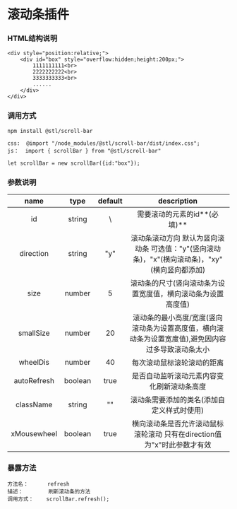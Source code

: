 # 滚动条插件


### HTML结构说明
```
<div style="position:relative;">
    <div id="box" style="overflow:hidden;height:200px;">
        1111111111<br>
        2222222222<br>
        3333333333<br>
        ......
    </div>
</div>
```

### 调用方式
```
npm install @stl/scroll-bar

css:  @import "/node_modules/@stl/scroll-bar/dist/index.css";
js：  import { scrollBar } from "@stl/scroll-bar"

let scrollBar = new scrollBar({id:"box"});
```

### 参数说明
|  name         |  type     |  default    |  description                                                                                   |
| :----------:  | :-------: |  :--------: |  :------------------------------------------------------------------------------------------:  |
|  id           |  string   |     \       |  需要滚动的元素的id**(必填)**                                                                    |
|  direction    |  string   |    "y"      |  滚动条滚动方向 默认为竖向滚动条  可选值："y"(竖向滚动条)，"x"(横向滚动条)，"xy"(横向竖向都添加)      |
|  size         |  number   |     5       |  滚动条的尺寸(竖向滚动条为设置宽度值，横向滚动条为设置高度值)                                       |
|  smallSize    |  number   |     20      |  滚动条的最小高度/宽度(竖向滚动条为设置高度值，横向滚动条为设置宽度值),避免因内容过多导致滚动条太小    |
|  wheelDis     |  number   |     40      |  每次滚动鼠标滚轮滚动的距离                                                                      |
|  autoRefresh  |  boolean  |     true    |  是否自动监听滚动元素内容变化刷新滚动条高度                                                        |
|  className    |  string   |     ""      |  滚动条需要添加的类名(添加自定义样式时使用)                                                        |
|  xMousewheel  |  boolean  |     true    |  横向滚动条是否允许滚动鼠标滚轮滚动  只有在direction值为"x"时此参数才有效                            |

### 暴露方法
```
方法名：      refresh
描述：        刷新滚动条的方法
调用方式：    scrollBar.refresh();
```



